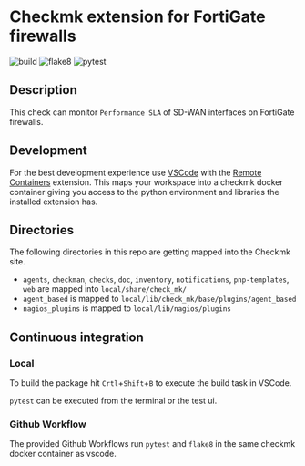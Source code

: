 # Checkmk extension for FortiGate firewalls

![build](https://github.com/emanuel-bs/checkmk_fortigate_sdwan/workflows/build/badge.svg)
![flake8](https://github.com/emanuel-bs/checkmk_fortigate_sdwan/workflows/Lint/badge.svg)
![pytest](https://github.com/emanuel-bs/checkmk_fortigate_sdwan/workflows/pytest/badge.svg)

## Description

This check can monitor ``Performance SLA`` of SD-WAN interfaces on FortiGate firewalls.

## Development

For the best development experience use [VSCode](https://code.visualstudio.com/) with the [Remote Containers](https://marketplace.visualstudio.com/items?itemName=ms-vscode-remote.remote-containers) extension. This maps your workspace into a checkmk docker container giving you access to the python environment and libraries the installed extension has.

## Directories

The following directories in this repo are getting mapped into the Checkmk site.

* `agents`, `checkman`, `checks`, `doc`, `inventory`, `notifications`, `pnp-templates`, `web` are mapped into `local/share/check_mk/`
* `agent_based` is mapped to `local/lib/check_mk/base/plugins/agent_based`
* `nagios_plugins` is mapped to `local/lib/nagios/plugins`

## Continuous integration
### Local

To build the package hit `Crtl`+`Shift`+`B` to execute the build task in VSCode.

`pytest` can be executed from the terminal or the test ui.

### Github Workflow

The provided Github Workflows run `pytest` and `flake8` in the same checkmk docker container as vscode.
